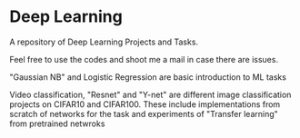 #  Deep Learning 
A repository of Deep Learning Projects and Tasks.

Feel free to use the codes and shoot me a mail in case there are issues.

"Gaussian NB" and Logistic Regression are basic introduction to ML tasks 

Video classification, "Resnet" and "Y-net" are different image classification projects on CIFAR10 and CIFAR100. 
These include implementations from scratch of networks for the task and experiments of "Transfer learning"  from pretrained netwroks 